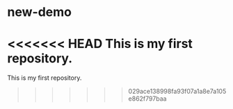 # new-demo
<<<<<<< HEAD
This is my first repository.
=======
This is my first repository.
>>>>>>> 029ace138998fa93f07a1a8e7a105e862f797baa
